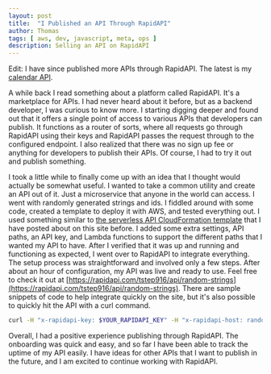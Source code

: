 ```yaml
---
layout: post
title:  "I Published an API Through RapidAPI"
author: Thomas
tags: [ aws, dev, javascript, meta, ops ]
description: Selling an API on RapidAPI
---
```


Edit: I have since published more APIs through RapidAPI. The latest is my [calendar API](/blog/calendar-api-architecture).

A while back I read something about a platform called RapidAPI. It's a marketplace for APIs. I had never heard about it before, but as a backend developer, I was curious to know more. I starting digging deeper and found out that it offers a single point of access to various APIs that developers can publish. It functions as a router of sorts, where all requests go through RapidAPI using their keys and RapidAPI passes the request through to the configured endpoint. I also realized that there was no sign up fee or anything for developers to publish their APIs. Of course, I had to try it out and publish something.

I took a little while to finally come up with an idea that I thought would actually be somewhat useful. I wanted to take a common utility and create an API out of it. Just a microservice that anyone in the world can access. I went with randomly generated strings and ids. I fiddled around with some code, created a template to deploy it with AWS, and tested everything out. I used something similar to [the serverless API CloudFormation template](https://thomasstep.dev/blog/cloudformation-for-serverless-api-development) that I have posted about on this site before. I added some extra settings, API paths, an API key, and Lambda functions to support the different paths that I wanted my API to have. After I verified that it was up and running and functioning as expected, I went over to RapidAPI to integrate everything. The setup process was straightforward and involved only a few steps. After about an hour of configuration, my API was live and ready to use. Feel free to check it out at [https://rapidapi.com/tstep916/api/random-strings](https://rapidapi.com/tstep916/api/random-strings). There are sample snippets of code to help integrate quickly on the site, but it's also possible to quickly hit the API with a curl command.
```bash
curl -H "x-rapidapi-key: $YOUR_RAPIDAPI_KEY" -H "x-rapidapi-host: random-strings.p.rapidapi.com" https://random-strings.p.rapidapi.com/v1/uuid
```

Overall, I had a positive experience publishing through RapidAPI. The onboarding was quick and easy, and so far I have been able to track the uptime of my API easily. I have ideas for other APIs that I want to publish in the future, and I am excited to continue working with RapidAPI.